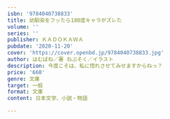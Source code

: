```yaml
---
isbn: '9784040738833'
title: 幼馴染をフッたら180度キャラがズレた
volume: ''
series: ''
publisher: ＫＡＤＯＫＡＷＡ
pubdate: '2020-11-20'
cover: 'https://cover.openbd.jp/9784040738833.jpg'
author: はむばね／著 ねぶそく／イラスト
description: 今度こそは、私に惚れさせてみせますからねっ？
price: '660'
genre: 文庫
target: 一般
format: 文庫
content: 日本文学、小説・物語

---
```

